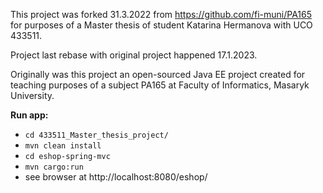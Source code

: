 This project was forked 31.3.2022 from https://github.com/fi-muni/PA165 for purposes of a Master thesis of student Katarina Hermanova with UCO 433511.

Project last rebase with original project happened 17.1.2023. 

Originally was this project an open-sourced Java EE project created for teaching purposes of a subject PA165 at Faculty of Informatics, Masaryk University.

**Run app:**
- `cd 433511_Master_thesis_project/`
- `mvn clean install`
- `cd eshop-spring-mvc`
- `mvn cargo:run`
- see browser at http://localhost:8080/eshop/